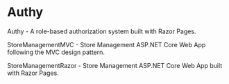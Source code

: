# Authy

Authy - A role-based authorization system built with Razor Pages.

StoreManagementMVC - Store Management ASP.NET Core Web App following the MVC design pattern.

StoreManagementRazor - Store Management ASP.NET Core Web App built with Razor Pages.
